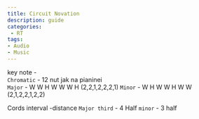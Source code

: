 ```yaml
---
title: Circuit Novation
description: guide
categories:
 - RT
tags:
- Audio
- Music
---
```



key note -  
`Chromatic` - 12 nut jak na pianinei   
`Major`  - W W H W W W H (2,2,1,2,2,2,1)
`Minor` - W H W W H W W (2,1,2,2,1,2,2)


Cords
interval -distance
`Major third` - 4 Half
`minor` - 3 half
